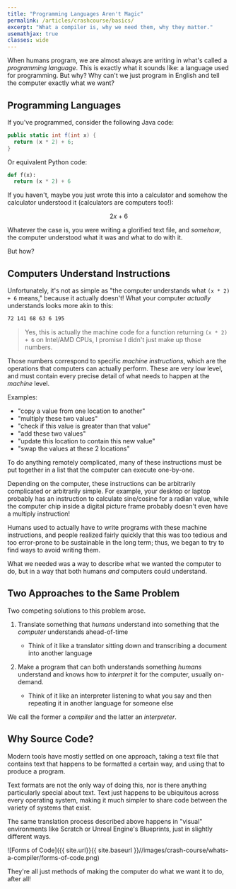 ```yaml
---
title: "Programming Languages Aren't Magic"
permalink: /articles/crashcourse/basics/
excerpt: "What a compiler is, why we need them, why they matter."
usemathjax: true
classes: wide
---
```


When humans program, we are almost always are writing in what's called
a *programming language*. This is exactly what it sounds like: a 
language used for programming. But why? Why can't we just program in English
and tell the computer exactly what we want?

## Programming Languages
If you've programmed, consider the following Java code:

~~~ cs
public static int f(int x) {
  return (x * 2) + 6;
}
~~~

Or equivalent Python code:

~~~ python
def f(x):
  return (x * 2) + 6
~~~

If you haven't, maybe you just wrote this into a calculator and somehow the calculator understood it (calculators are computers too!):

$$ 2x + 6 $$

Whatever the case is, you were writing a glorified text file,
and *somehow*, the computer understood what it was and what to do with it.

But how?

## Computers Understand Instructions
Unfortunately, it's not as simple as "the computer understands what `(x * 2) + 6` means," because it actually doesn't! What your computer *actually* understands looks more akin to this:

~~~ nasm
72 141 68 63 6 195
~~~

> Yes, this is actually the machine code for a function returning `(x * 2) + 6` on Intel/AMD CPUs, I promise I didn't just make up those numbers.

Those numbers correspond to specific *machine instructions*, which are the operations that computers can actually perform. These are very low level, and must contain every precise detail of what needs to happen at the *machine* level. 

Examples:
  - "copy a value from one location to another"
  - "multiply these two values" 
  - "check if this value is greater than that value"
  - "add these two values"
  - "update this location to contain this new value"
  - "swap the values at these 2 locations" 

To do anything remotely complicated, many of these instructions must be put together in a list that the computer can execute one-by-one. 
 
Depending on the computer, these instructions can be arbitrarily complicated or arbitrarily simple. For example, your desktop or laptop probably has an instruction to calculate sine/cosine for a radian value, while the computer chip inside a digital picture frame probably doesn't even have a multiply instruction!

Humans used to actually have to write programs with these
machine instructions, and people realized fairly quickly
that this was too tedious and too error-prone to be sustainable
in the long term; thus, we began to try to find ways to avoid
writing them. 

What we needed was a way to describe what we wanted the computer to do, but in a way that both humans *and* computers could understand. 

## Two Approaches to the Same Problem
Two competing solutions to this problem arose.

1. Translate something that *humans* understand into something that the *computer* understands ahead-of-time
    - Think of it like a translator sitting down and transcribing a document into another language 

2. Make a program that can both understands something *humans* understand and knows how to *interpret* it for the computer, usually on-demand. 
    - Think of it like an interpreter listening to what you say and then repeating it in another language for someone else 

We call the former a *compiler* and the latter an *interpreter*. 

## Why Source Code?
Modern tools have mostly settled on one approach, taking a text file that contains text that happens to be formatted a certain way, and using that to produce a program. 

Text formats are not the only way of doing this, nor is there anything particularly special about text. Text just happens to be ubiquitous across every operating system, making it much simpler to share code between the variety of systems that exist. 

The same translation process described above happens in "visual" environments like Scratch or Unreal Engine's Blueprints, just in slightly different ways. 

![Forms of Code]({{ site.url}}{{ site.baseurl }}//images/crash-course/whats-a-compiler/forms-of-code.png)

They're all just methods of making the computer do what we want it to do, after all! 